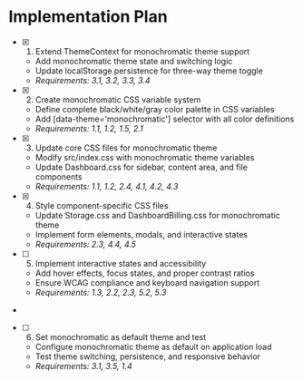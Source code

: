 # Implementation Plan

- [x] 1. Extend ThemeContext for monochromatic theme support





  - Add monochromatic theme state and switching logic
  - Update localStorage persistence for three-way theme toggle
  - _Requirements: 3.1, 3.2, 3.3, 3.4_

- [x] 2. Create monochromatic CSS variable system





  - Define complete black/white/gray color palette in CSS variables
  - Add [data-theme='monochromatic'] selector with all color definitions
  - _Requirements: 1.1, 1.2, 1.5, 2.1_

- [x] 3. Update core CSS files for monochromatic theme





  - Modify src/index.css with monochromatic theme variables
  - Update Dashboard.css for sidebar, content area, and file components
  - _Requirements: 1.1, 1.2, 2.4, 4.1, 4.2, 4.3_

- [x] 4. Style component-specific CSS files




  - Update Storage.css and DashboardBilling.css for monochromatic theme
  - Implement form elements, modals, and interactive states
  - _Requirements: 2.3, 4.4, 4.5_

- [ ] 5. Implement interactive states and accessibility








  - Add hover effects, focus states, and proper contrast ratios
  - Ensure WCAG compliance and keyboard navigation support
  - _Requirements: 1.3, 2.2, 2.3, 5.2, 5.3_
-

- [ ] 6. Set monochromatic as default theme and test



  - Configure monochromatic theme as default on application load
  - Test theme switching, persistence, and responsive behavior
  - _Requirements: 3.1, 3.5, 1.4_